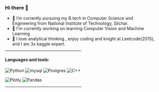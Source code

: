 ### Hi there 👋

- 🔭 I’m currently pursuing my B.tech in Computer Science and Engineering from National Institute of Technology, Silchar.
- 🌱 I'm currently working on learning Computer Vision and Machine Learning
- 🌱 I love analytical thinking , enjoy coding and knight at Leetcode(2015), and I am 3x kaggle expert. 


<hr style="width:50%;text-align:left;margin-left:0">

#### Languages and tools:
![Python](https://img.shields.io/badge/python-3670A0?style=for-the-badge&logo=python&logoColor=ffdd54)
![mysql](https://img.shields.io/badge/mysql-4479A1.svg?&style=for-the-badge&logo=mysql&logoColor=white)
![Postgres](https://img.shields.io/badge/postgres-%23316192.svg?style=for-the-badge&logo=postgresql&logoColor=white)
![C++](https://img.shields.io/badge/c++-%2300599C.svg?style=for-the-badge&logo=c%2B%2B&logoColor=white)

![Plotly](https://img.shields.io/badge/Plotly-%233F4F75.svg?style=for-the-badge&logo=plotly&logoColor=white)
![Pandas](https://img.shields.io/badge/pandas-%23150458.svg?style=for-the-badge&logo=pandas&logoColor=white)

<hr style="width:50%;text-align:left;margin-left:0">


